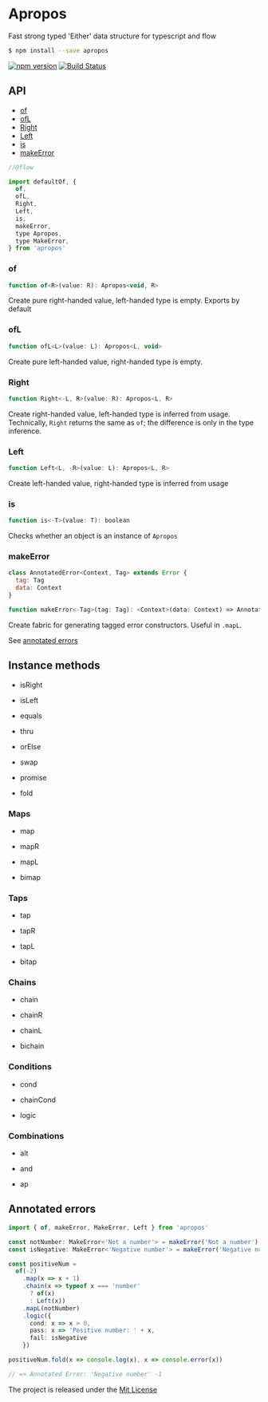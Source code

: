 # Apropos

Fast strong typed 'Either' data structure for typescript and flow

```bash
$ npm install --save apropos
```

[![npm version][npm-image]][npm-url]
[![Build Status](https://travis-ci.org/zerobias/apropos.svg?branch=master)](https://travis-ci.org/zerobias/apropos)

## API

- [of](https://github.com/zerobias/apropos#of)
- [ofL](#ofL)
- [Right](https://github.com/zerobias/apropos#Right)
- [Left](https://github.com/zerobias/apropos#Left)
- [is](https://github.com/zerobias/apropos#is)
- [makeError](https://github.com/zerobias/apropos#makeError)

```javascript
//@flow

import defaultOf, {
  of,
  ofL,
  Right,
  Left,
  is,
  makeError,
  type Apropos,
  type MakeError,
} from 'apropos'
```

### of
```javascript
function of<R>(value: R): Apropos<void, R>
```

Create pure right-handed value, left-handed type is empty.
Exports by default

### ofL
```javascript
function ofL<L>(value: L): Apropos<L, void>
```

Create pure left-handed value, right-handed type is empty.

### Right
```javascript
function Right<-L, R>(value: R): Apropos<L, R>
```

Create right-handed value, left-handed type is inferred from usage.
Technically, `Right` returns the same as `of`; the difference is only in the type inference.

### Left
```javascript
function Left<L, -R>(value: L): Apropos<L, R>
```

Create left-handed value, right-handed type is inferred from usage

### is
```javascript
function is<-T>(value: T): boolean
```

Checks whether an object is an instance of `Apropos`

### makeError

```javascript
class AnnotatedError<Context, Tag> extends Error {
  tag: Tag
  data: Context
}

function makeError<-Tag>(tag: Tag): <Context>(data: Context) => AnnotatedError<Context, Tag>
```

Create fabric for generating tagged error constructors.
Useful in `.mapL`.

See [annotated errors](https://github.com/zerobias/apropos#annotated-errors)

## Instance methods

- isRight

- isLeft


- equals

- thru

- orElse

- swap

- promise

- fold


### Maps

- map

- mapR

- mapL

- bimap


### Taps

- tap

- tapR

- tapL

- bitap


### Chains

- chain

- chainR

- chainL

- bichain


### Conditions

- cond

- chainCond

- logic


### Combinations

- alt

- and

- ap


## Annotated errors

```typescript
import { of, makeError, MakeError, Left } from 'apropos'

const notNumber: MakeError<'Not a number'> = makeError('Not a number')
const isNegative: MakeError<'Negative number'> = makeError('Negative number')

const positiveNum =
  of(-2)
    .map(x => x + 1)
    .chain(x => typeof x === 'number'
      ? of(x)
      : Left(x))
    .mapL(notNumber)
    .logic({
      cond: x => x > 0,
      pass: x => 'Positive number: ' + x,
      fail: isNegative
    })

positiveNum.fold(x => console.log(x), x => console.error(x))

// => Annotated Error: 'Negative number' -1

```

The project is released under the [Mit License](./LICENSE)


[npm-url]: https://www.npmjs.org/package/apropos
[npm-image]: https://badge.fury.io/js/apropos.svg
